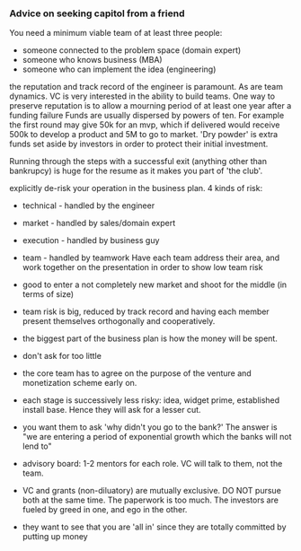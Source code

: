 ### Advice on seeking capitol from a friend
You need a minimum viable team of at least three people:
* someone connected to the problem space (domain expert)
* someone who knows business (MBA)
* someone who can implement the idea (engineering)

the reputation and track record of the engineer is paramount. As are team dynamics. VC is very interested in the ability to build teams.
One way to preserve reputation is to allow a mourning period of at least one year after a funding failure
Funds are usually dispersed by powers of ten. For example the first round may give 50k for an mvp, which if delivered would receive 500k to develop a product and 5M to go to market.
'Dry powder' is extra funds set aside by investors in order to protect their initial investment.

Running through the steps with a successful exit (anything other than bankrupcy) is huge for the resume as it makes you part of 'the club'.

explicitly de-risk your operation in the business plan.
4 kinds of risk:
* technical - handled by the engineer
* market - handled by sales/domain expert
* execution - handled by business guy
* team - handled by teamwork
Have each team address their area, and work together on the presentation in order to show low team risk

* good to enter a not completely new market and shoot for the middle (in terms of size)
* team risk is big, reduced by track record and having each member present themselves orthogonally and cooperatively.
* the biggest part of the business plan is how the money will be spent.
* don't ask for too little
* the core team has to agree on the purpose of the venture and monetization scheme early on.
* each stage is successively less risky: idea, widget prime, established install base. Hence they will ask for a lesser
    cut.
* you want them to ask 'why didn't you go to the bank?' The answer is "we are entering a period of exponential growth
    which the banks will not lend to"
* advisory board: 1-2 mentors for each role. VC will talk to them, not the team.
* VC and grants (non-diluatory) are mutually exclusive. DO NOT pursue both at the same time. The paperwork is too much. 
    The investors are fueled by greed in one, and ego in the other.
* they want to see that you are 'all in' since they are totally committed by putting up money
